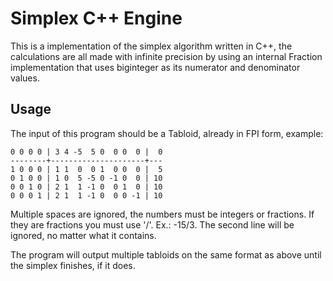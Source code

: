 # Simplex C++ Engine

This is a implementation of the simplex algorithm written in C++, the calculations are all made with infinite precision by using an internal Fraction implementation that uses biginteger as its numerator and denominator values.

## Usage

The input of this program should be a Tabloid, already in FPI form, example:

```
0 0 0 0 | 3 4 -5  5 0  0 0  0 |  0
--------+---------------------+---
1 0 0 0 | 1 1  0  0 1  0 0  0 |  5
0 1 0 0 | 1 0  5 -5 0 -1 0  0 | 10
0 0 1 0 | 2 1  1 -1 0  0 1  0 | 10
0 0 0 1 | 2 1  1 -1 0  0 0 -1 | 10
```

Multiple spaces are ignored, the numbers must be integers or fractions. If they are fractions you must use '/'. Ex.: -15/3.
The second line will be ignored, no matter what it contains.

The program will output multiple tabloids on the same format as above until the simplex finishes, if it does.
